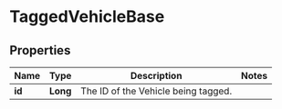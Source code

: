 
# TaggedVehicleBase

## Properties
Name | Type | Description | Notes
------------ | ------------- | ------------- | -------------
**id** | **Long** | The ID of the Vehicle being tagged. | 



